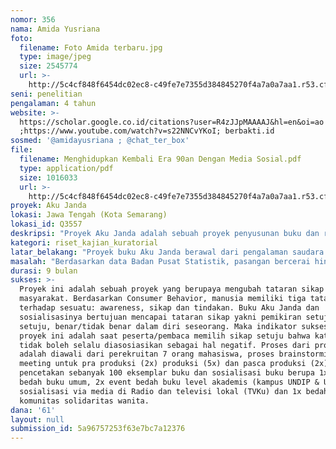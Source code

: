 ```yaml
---
nomor: 356
nama: Amida Yusriana
foto:
  filename: Foto Amida terbaru.jpg
  type: image/jpeg
  size: 2545774
  url: >-
    http://5c4cf848f6454dc02ec8-c49fe7e7355d384845270f4a7a0a7aa1.r53.cf2.rackcdn.com/cb15206f-f75c-4f77-ab32-0d912b0f12a0/Foto%20Amida%20terbaru.jpg
seni: penelitian
pengalaman: 4 tahun
website: >-
  https://scholar.google.co.id/citations?user=R4zJJpMAAAAJ&hl=en&oi=ao
  ;https://www.youtube.com/watch?v=s22NNCvYKoI; berbakti.id
sosmed: '@amidayusriana ; @chat_ter_box'
file:
  filename: Menghidupkan Kembali Era 90an Dengan Media Sosial.pdf
  type: application/pdf
  size: 1016033
  url: >-
    http://5c4cf848f6454dc02ec8-c49fe7e7355d384845270f4a7a0a7aa1.r53.cf2.rackcdn.com/7ff630a2-27fc-42d1-bb3a-67fe0c660978/Menghidupkan%20Kembali%20Era%2090an%20Dengan%20Media%20Sosial.pdf
proyek: Aku Janda
lokasi: Jawa Tengah (Kota Semarang)
lokasi_id: Q3557
deskripsi: "Proyek Aku Janda adalah sebuah proyek penyusunan buku dan roadshow sosialisasi buku tersebut. Buku Aku Janda adalah sebuah buku biografi yang berisi kisah inspiratif 7 orang wanita yang memutuskan untuk bercerai dengan berbagai alasan yang kemudian menapaki kehidupan baru sebagai seorang single parents. Kisah yang dipaparkan dalam 7 cerita tersebut akan berbeda satu sama lain dan memiliki kekhasan masing-masing. Kisah didasarkan pada kisah nyata para kontributor perempuan berstatus janda. Tujuan dari proyek buku ini adalah untuk menghilangkan stigma negatif status janda.\r\nBuku ini akan menjadi antologi yang akan melibatkan 7 orang mahasiswi yang menekuni dunia menulis dengan diketuai 2 kepala proyek (Saya dan seorang teman). Setiap mahasiswi akan berinteraksi dengan perempuan Janda dan menuliskan kembali kisah mereka menjadi sebuah biografi yang inspiratif. Keterlibatan mahasiswi dalam proyek ini tidak lepas dari profesi kepala proyek sebagai seorang dosen dan dalam rangka memberikan ruang kreasi bagi mahasiswi yang menyukai dunia tulis-menulis.\r\nBuku akan diterbitkan sejumlah 100  eksemplar (self-published). Beberapa buku akan didistribusikan ke institusi yang memiliki kepentingan dalam memajukan perempuan. Selain itu akan dilakukan sosialisasi buku seperti acara bedah buku umum, bedah buku kampus, talkshow TV Lokal dan radio lokal. Buku akan dibagikan dalam setiap acara sosialisasi dan bedah buku. \r\n"
kategori: riset_kajian_kuratorial
latar_belakang: "Proyek buku Aku Janda berawal dari pengalaman saudara pemohon yang sedang mengalami transisi menuju ke perceraian. Selama proses, saudara perempuan tersebut memperoleh banyak tekanan karena keputusannya untuk bercerai. Banyak pihak yang mengetahui alasan perceraian tersebut adalah karena KDRT, namun demikian masih banyak juga yang menyalahkannya dan menyebutnya egois. Hal tersebut bertentangan dengan sosialisasi KDRT yang selama ini banyak digaungkan pemerintah agar masyarakat sadar dan tanggap. Pada kenyataannya saat hal tersebut terjadi, perempuan masih saja harus menanggung stigma buruk. Selain itu menilik media mainstream yang ada selama ini masih banyak yang menyudutkan perempuan dalam berbagai aspek termasuk saat sang perempuan menjadi janda. \r\nPemohon adalah penggelut kajian gender, ada banyak karya pemohon yang mengulas persoalan perempuan di masyarakat. Pemohon juga aktif menulis karya populer maupun ilmiah. Berbekal pengalaman tersebut, maka pemohon dan tim menyusun ide karya sebuah buku antologi biografi berjudul ‘Aku Janda’. Judul tersebut dipilih karena ingin secara tegas melawan stigma negatif. Judul yang menggelitik sengaja digunakan untuk menarik perhatian masyarakat umum. Untuk pola bedah buku dan sosialisasi direncanakan didasarkan pada kedekatan pemohon dengan dunia akademis yang mengedepankan seminar sebagai upaya membuka cakrawala pemahaman khalayak.\r\n"
masalah: "Berdasarkan data Badan Pusat Statistik, pasangan bercerai hingga tahun 2015 (data tahun terakhir yang tersaji) mencapai angka 347.256. Angka tersebut merupakan angka tertinggi dalam kurun waktu 5 tahun terakhir. Hal ini berarti terdapat 347.256 janda dan duda di Indonesia. Berbeda dengan kata duda yang seringkali diasosiasikan dengan kata ‘keren’, istilah janda lebih banyak diasosiasikan pada hal-hal negatif di kalangan masyarakat Indonesia. Istilah ‘Janda Kembang’, ‘Janda Anak Satu’, ‘Aku Janda Rasa Perawan’ merupakan istilah-istilah yang menimbulkan kernyitan di dahi. Seorang janda seringkali dianggap sebagai ancaman dalam lingkungannya, perebut suami orang, perempuan penggoda, perempuan yang boleh digoda serta perempuan yang gagal mempertahankan rumah tangganya.\r\nStigma negatif yang mengiringi kata ‘Janda’ ini sangat sakral dan diabadikan dalam berbagai karya populer di media Indonesia. Maka proyek ini berupaya untuk mengubah stigma negatif tersebut dengan menyajikan kisah biografi Janda yang inspiratif. Dalam karya ini diharapkan akan mengkomunikasikan dengan baik alasan perceraian sebagai keputusan terbaik dalam situasi yang sulit yang diambil seorang perempuan, upaya membangun kembali kehidupan dalam babak baru dan menjadi seorang single parents. Selain dari sisi penceritaan, upaya perubahan sikap ini juga akan disampaikan melalui materi saat bedah buku dan sosialisasi.\r\n"
durasi: 9 bulan
sukses: >-
  Proyek ini adalah sebuah proyek yang berupaya mengubah tataran sikap
  masyarakat. Berdasarkan Consumer Behavior, manusia memiliki tiga tataran
  terhadap sesuatu: awareness, sikap dan tindakan. Buku Aku Janda dan
  sosialisasinya bertujuan mencapai tataran sikap yakni pemikiran setuju/tidak
  setuju, benar/tidak benar dalam diri seseorang. Maka indikator sukses dalam
  proyek ini adalah saat peserta/pembaca memilih sikap setuju bahwa kata ‘janda’
  tidak boleh selalu diasosiasikan sebagai hal negatif. Proses dari proyek ini
  adalah diawali dari perekruitan 7 orang mahasiswa, proses brainstorming
  meeting untuk pra produksi (2x) produksi (5x) dan pasca produksi (2x),
  pencetakan sebanyak 100 eksemplar buku dan sosialisasi buku berupa 1x event
  bedah buku umum, 2x event bedah buku level akademis (kampus UNDIP & UDINUS),
  sosialisasi via media di Radio dan televisi lokal (TVKu) dan 1x bedah buku
  komunitas solidaritas wanita. 
dana: '61'
layout: null
submission_id: 5a96757253f63e7bc7a12376
---
```

